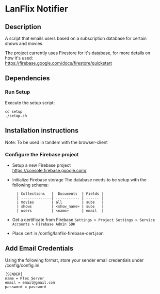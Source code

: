 # LanFlix Notifier

## Description
A script that emails users based on a subscription database for certain shows and movies.

The project currently uses Firestore for it's database, for more details on how it's used:  
https://firebase.google.com/docs/firestore/quickstart

## Dependencies
### Run Setup
Execute the setup script:  
```
cd setup
./setup.sh
```

## Installation instructions

Note: To be used in tandem with the browser-client

### Configure the Firebase project
* Setup a new Firebase project  
  https://console.firebase.google.com/
* Initialize Firebase storage
  The database needs to be setup with the following schema:

        | Collections   |  Documents  | Fields |
        | --------------| ----------- | ------ |
        | movies        | all         | subs   |
        | shows         | <show_name> | subs   |
        | users         | <name>      | email  |


* Get a certificate from Firebase `Settings > Project Settings > Service Accounts > Firebase Admin SDK`
* Place cert in /config/lanflix-firebase-cert.json

## Add Email Credentials
Using the following format, store your sender email credentials under /config/config.ini

    [SENDER]
    name = Plex Server  
    email = email@gmail.com  
    password = password
